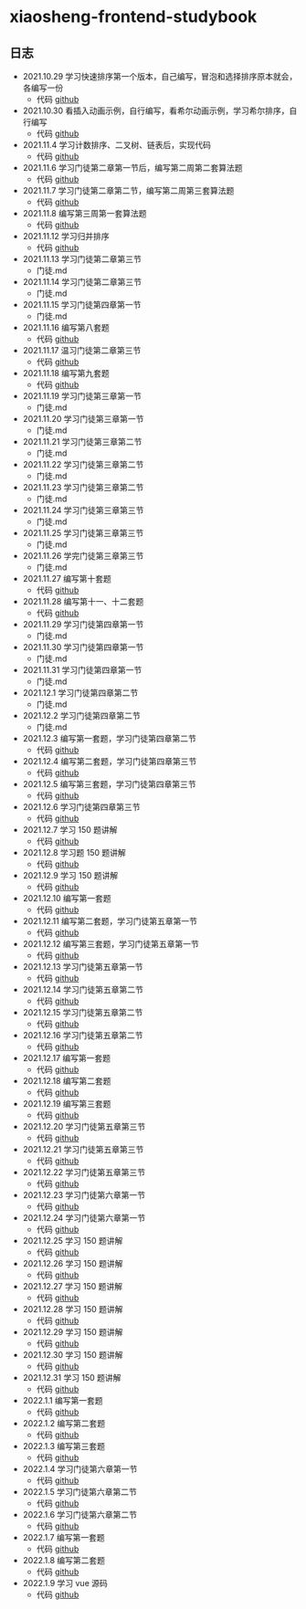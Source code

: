 # xiaosheng-frontend-studybook

## 日志

- 2021.10.29 学习快速排序第一个版本，自己编写，冒泡和选择排序原本就会，各编写一份
  - 代码 [github]()
- 2021.10.30 看插入动画示例，自行编写，看希尔动画示例，学习希尔排序，自行编写
  - 代码 [github]()
- 2021.11.4 学习计数排序、二叉树、链表后，实现代码
  - 代码 [github]()
- 2021.11.6 学习门徒第二章第一节后，编写第二周第二套算法题
  - 代码 [github]()
- 2021.11.7 学习门徒第二章第二节，编写第二周第三套算法题
  - 代码 [github]()
- 2021.11.8 编写第三周第一套算法题
  - 代码 [github]()
- 2021.11.12 学习归并排序
  - 代码 [github]()
- 2021.11.13 学习门徒第二章第三节
  - 门徒.md
- 2021.11.14 学习门徒第二章第三节
  - 门徒.md
- 2021.11.15 学习门徒第四章第一节
  - 门徒.md
- 2021.11.16 编写第八套题
  - 代码 [github]()
- 2021.11.17 温习门徒第二章第三节
  - 代码 [github]()
- 2021.11.18 编写第九套题
  - 代码 [github]()
- 2021.11.19 学习门徒第三章第一节
  - 门徒.md
- 2021.11.20 学习门徒第三章第一节
  - 门徒.md
- 2021.11.21 学习门徒第三章第二节
  - 门徒.md
- 2021.11.22 学习门徒第三章第二节
  - 门徒.md
- 2021.11.23 学习门徒第三章第二节
  - 门徒.md
- 2021.11.24 学习门徒第三章第三节
  - 门徒.md
- 2021.11.25 学习门徒第三章第三节
  - 门徒.md
- 2021.11.26 学完门徒第三章第三节
  - 门徒.md
- 2021.11.27 编写第十套题
  - 代码 [github]()
- 2021.11.28 编写第十一、十二套题
  - 代码 [github]()
- 2021.11.29 学习门徒第四章第一节
  - 门徒.md
- 2021.11.30 学习门徒第四章第一节
  - 门徒.md
- 2021.11.31 学习门徒第四章第一节
  - 门徒.md
- 2021.12.1 学习门徒第四章第二节
  - 门徒.md
- 2021.12.2 学习门徒第四章第二节
  - 门徒.md
- 2021.12.3 编写第一套题，学习门徒第四章第二节
  - 代码 [github]()
- 2021.12.4 编写第二套题，学习门徒第四章第三节
  - 代码 [github]()
- 2021.12.5 编写第三套题，学习门徒第四章第三节
  - 代码 [github]()
- 2021.12.6 学习门徒第四章第三节
  - 代码 [github]()
- 2021.12.7 学习 150 题讲解
  - 代码 [github]()
- 2021.12.8 学习题 150 题讲解
  - 代码 [github]()
- 2021.12.9 学习 150 题讲解
  - 代码 [github]()
- 2021.12.10 编写第一套题
  - 代码 [github]()
- 2021.12.11 编写第二套题，学习门徒第五章第一节
  - 代码 [github]()
- 2021.12.12 编写第三套题，学习门徒第五章第一节
  - 代码 [github]()
- 2021.12.13 学习门徒第五章第一节
  - 代码 [github]()
- 2021.12.14 学习门徒第五章第二节
  - 代码 [github]()
- 2021.12.15 学习门徒第五章第二节
  - 代码 [github]()
- 2021.12.16 学习门徒第五章第二节
  - 代码 [github]()
- 2021.12.17 编写第一套题
  - 代码 [github]()
- 2021.12.18 编写第二套题
  - 代码 [github]()
- 2021.12.19 编写第三套题
  - 代码 [github]()
- 2021.12.20 学习门徒第五章第三节
  - 代码 [github]()
- 2021.12.21 学习门徒第五章第三节
  - 代码 [github]()
- 2021.12.22 学习门徒第五章第三节
  - 代码 [github]()
- 2021.12.23 学习门徒第六章第一节
  - 代码 [github]()
- 2021.12.24 学习门徒第六章第一节
  - 代码 [github]()
- 2021.12.25 学习 150 题讲解
  - 代码 [github]()
- 2021.12.26 学习 150 题讲解
  - 代码 [github]()
- 2021.12.27 学习 150 题讲解
  - 代码 [github]()
- 2021.12.28 学习 150 题讲解
  - 代码 [github]()
- 2021.12.29 学习 150 题讲解
  - 代码 [github]()
- 2021.12.30 学习 150 题讲解
  - 代码 [github]()
- 2021.12.31 学习 150 题讲解
  - 代码 [github]()
- 2022.1.1 编写第一套题
  - 代码 [github]()
- 2022.1.2 编写第二套题
  - 代码 [github]()
- 2022.1.3 编写第三套题
  - 代码 [github]()
- 2022.1.4 学习门徒第六章第一节
  - 代码 [github]()
- 2022.1.5 学习门徒第六章第二节
  - 代码 [github]()
- 2022.1.6 学习门徒第六章第二节
  - 代码 [github]()
- 2022.1.7 编写第一套题
  - 代码 [github]()
- 2022.1.8 编写第二套题
  - 代码 [github]()
- 2022.1.9 学习 vue 源码
  - 代码 [github]()
